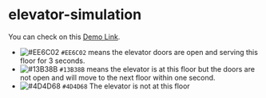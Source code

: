 # elevator-simulation

You can check on this [Demo Link](https://elevatorsimulation.netlify.app/).

- ![#EE6C02](https://placehold.co/15x15/f03c15/f03c15.png) `#EE6C02` means the elevator doors are open and serving this floor for 3 seconds.
- ![#13B38B](https://placehold.co/15x15/c5f015/c5f015.png) `#13B38B` means the elevator is at this floor but the doors are not open and will move to the next floor within one second.
- ![#4D4D68](https://placehold.co/15x15/1589F0/1589F0.png) `#4D4D68` The elevator is not at this floor
